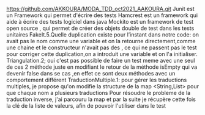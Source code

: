 https://github.com/AKKOURA/MODA_TDD_oct2021_AAKOURA.git
Junit est un Framework qui permet d'écrire des tests
Hamcrest  est un framework qui  aide à écrire des tests logiciel dans java
Mockito est un framework de test open source , qui permet de créer des objets double de test dans les tests unitaires
FakeIt.5.Quelle duplication existe pour l’instant dans notre code: on avait pas le nom comme une variable  et on la retourne directement,comme une chaine et le constructeur n'avait pas des , ce qui ne passent pas le test 
pour corriger cette duplication,on a introduit une variable et on l'a initialiser.
Triangulation.2; oui c'est  pas possible de faire un test meme avec une seul de ces 2 méthode juste en modifiant le retour de la méthode isEmpty qui va devenir false dans se cas ,en effet ce sont deux méthodes avec un comportement différent
TraductionMultiple.1: pour gérer les traductions multiples, je propose  qu'on modifie la structure de la map <String,List<Sring>> pour que chaque nom a plusieurs traductions
Pour résoudre le probleme de la traduction inverse, j'ai parcouru la map et par la suite je récupère cette fois la clé de la liste de valeurs, afin de pouvoir l'utiliser dans le test 


